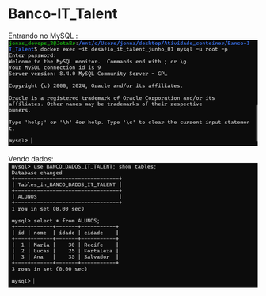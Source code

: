 # Banco-IT_Talent
Entrando no MySQL :
![Alt text](https://github.com/jonasbraganca/Banco-IT_Talent/blob/main/mysql_1.png)

Vendo dados: 
![Alt text](https://github.com/jonasbraganca/Banco-IT_Talent/blob/main/mysql_2.png)
